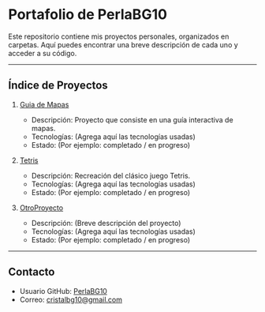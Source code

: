 # Portafolio de PerlaBG10

Este repositorio contiene mis proyectos personales, organizados en carpetas. Aquí puedes encontrar una breve descripción de cada uno y acceder a su código.

---

## Índice de Proyectos

1. [Guia de Mapas](./Guia%20de%20Mapas)
   - Descripción: Proyecto que consiste en una guía interactiva de mapas.
   - Tecnologías: (Agrega aquí las tecnologías usadas)
   - Estado: (Por ejemplo: completado / en progreso)

2. [Tetris](./Tetris)
   - Descripción: Recreación del clásico juego Tetris.
   - Tecnologías: (Agrega aquí las tecnologías usadas)
   - Estado: (Por ejemplo: completado / en progreso)

3. [OtroProyecto](./OtroProyecto)
   - Descripción: (Breve descripción del proyecto)
   - Tecnologías: (Agrega aquí las tecnologías usadas)
   - Estado: (Por ejemplo: completado / en progreso)

---

## Contacto

- Usuario GitHub: [PerlaBG10](https://github.com/PerlaBG10)  
- Correo: cristalbg10@gmail.com

